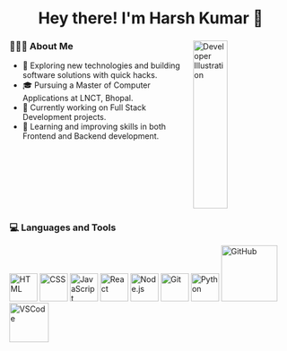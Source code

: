 <h1 align="center">Hey there! I'm Harsh Kumar 👋</h1>

<div>
  <img 
    width="35%" 
    align="right" 
    alt="Developer Illustration" 
    height="300px" 
    src="https://www.pngitem.com/pimgs/m/4-42822_apple-tv-copy-developer-illustration-png-transparent-png.png"
  />
  <div align="left"> 
    <h3> 👨🏻‍💻 About Me </h3>
    <ul>
      <li>🤔 Exploring new technologies and building software solutions with quick hacks.</li>
      <li>🎓 Pursuing a Master of Computer Applications at LNCT, Bhopal.</li>
      <li>💼 Currently working on Full Stack Development projects.</li>
      <li>🌱 Learning and improving skills in both Frontend and Backend development.</li>
    </ul>
  </div> 
</div>

<br clear="both" />

<div>
  <h3> 💻 Languages and Tools </h3>
  <p>
    <img src="https://media.giphy.com/media/3rCcV6sC1o2GY/giphy.gif" width="50" alt="HTML">
    <img src="https://media3.giphy.com/media/ln7z2eWriiQAllfVcn/200w.webp" width="50" alt="CSS">
    <img src="https://i.giphy.com/media/LMt9638dO8dftAjtco/200.webp" width="50" alt="JavaScript">
    <img src="https://i.giphy.com/media/eNAsjO55tPbgaor7ma/200w.webp" width="50" alt="React">
    <img src="https://i.giphy.com/media/IdyAQJVN2kVPNUrojM/200.webp" width="50" alt="Node.js">
    <img src="https://media3.giphy.com/media/kdFc8fubgS31b8DsVu/giphy.webp" width="50" alt="Git">
    <img src="https://media.giphy.com/media/SU2ic3wTfuC6JhD1lA/giphy.gif" width="50" alt="Python">
    <img src="https://media.giphy.com/media/kH1DBkPNyZPOk0BxrM/giphy.gif" width="100" alt="GitHub">
    <img src="https://media.giphy.com/media/SsCYf6DRFJrOpP0IoM/giphy.gif" width="70" alt="VSCode">
  </p>
</div>
